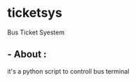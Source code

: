 # ticketsys
Bus Ticket Syestem
## - About :
<p>it's a python script to controll bus terminal </p
## - Install prerequisites :
  1.Install Python 3.10.3 (https://www.python.org/downloads/release/python-3103/)
  2.Download ticketsys.py
## - ScreenShots :  
<img src="https://blogger.googleusercontent.com/img/a/AVvXsEhrPc_RApLHtaLg1vNYSSysF9DMOHdeCbetK2L_SlmwZqKB4MO0O5K7IaE3n3Sb3J9RCqFT9lZdTzYBUcIZuJhGwHrWmTAEcw9jW1-6NEwhsiGUio0MSOBeYYnu9EVlvC2-amA7NJJh-UQqchDiYHhxoY8y2ZkxXvkNolB52wmZhkROI7yB6bqoydvX=s16000"></img>
